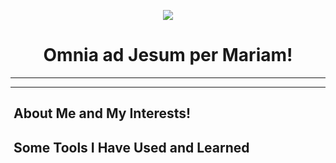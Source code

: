 <p align="center">
  <img src="https://capsule-render.vercel.app/api?type=waving&height=115&color=gradient&text=Joshua%20Fouch's%20GitHub!&textBg=false&animation=fadeIn&stroke=00000&section=header&descAlign=39&descAlignY=59&strokeWidth=2&fontAlign=50&fontAlignY=43&fontSize=60"/>
</p>

<h1 align="center">
  Omnia ad Jesum per Mariam!
</h1>

---
<!--add links-->

<!--about me-->
---
<h2>&nbsp;About Me and My Interests!</h2>

<!--skills and tech stack-->
<h2> &nbsp;Some Tools I Have Used and Learned</h2>
